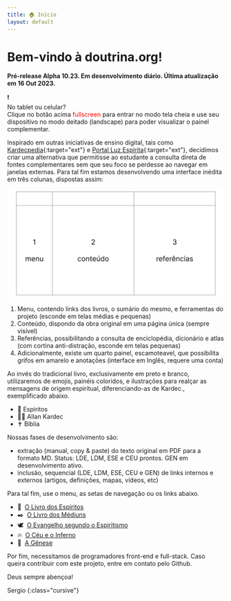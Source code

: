```yaml
---
title: 🏠 Início
layout: default
---
```


<head>
<link rel="preconnect" href="https://fonts.googleapis.com">
<link rel="preconnect" href="https://fonts.gstatic.com" crossorigin>
<link href="https://fonts.googleapis.com/css2?family=Zeyada&display=swap" rel="stylesheet">
<style>
/*
#col1 {background-color: #E6E6E6;}
#col2-body {background-color: #F2F2F2;}
*/
#maps-button {display: none;}
</style>
</head>

# Bem-vindo à doutrina.org!

**Pré-release Alpha 10.23. Em desenvolvimento diário. Última atualização em 16 Out 2023.**

<div id="portrait-notice">❗<br> No tablet ou celular?<br>Clique no botão acima <span class="material-symbols-outlined" style="color: red; vertical-align: bottom">fullscreen</span> para entrar no modo tela cheia e use seu dispositivo no modo deitado (landscape) para poder visualizar o painel complementar.</div>

Inspirado em outras iniciativas de ensino digital, tais como [Kardecpedia](https://kardecpedia.com/pt){:target="ext"} e [Portal Luz Espírita](https://www.luzespirita.org.br/){:target="ext"}, decidimos criar uma alternativa que permitisse ao estudante a consulta direta de fontes complementares sem que seu foco se perdesse ao navegar em janelas externas. Para tal fim estamos desenvolvendo uma interface inédita em três colunas, dispostas assim:

![ilustração de um website com três colunas](./content/images/doutrina-layout.svg)

1.  Menu, contendo links dos livros, o sumário do mesmo, e ferramentas do projeto (esconde em telas médias e pequenas)
2.  Conteúdo, dispondo da obra original em uma página única (sempre visível)
3.  Referências, possibilitando a consulta de enciclopédia, dicionário e atlas (com cortina anti-distração, esconde em telas pequenas)
4.  Adicionalmente, existe um quarto painel, escamoteavel, que possibilita grifos em amarelo e anotações (interface em Inglês, requere uma conta)

Ao invés do tradicional livro, exclusivamente em preto e branco, utilizaremos de emojis, painéis coloridos, e ilustrações para realçar as mensagens de origem espiritual, diferenciando-as de Kardec., exemplificado abaixo.

*   👻 Espíritos
*   👴🏻 Allan Kardec
*   ✝️ Bíblia

Nossas fases de desenvolvimento são:

*   extração (manual, copy & paste) do texto original em PDF para a formato MD. Status: LDE, LDM, ESE e CEU prontos. GEN em desenvolvimento ativo.
*   inclusão, sequencial (LDE, LDM, ESE, CEU e GEN) de links internos e externos (artigos, definições, mapas, vídeos, etc)

Para tal fim, use o menu, as setas de navegação ou os links abaixo.

*   👻  [O Livro dos Espíritos](./1lde.html )
*   ✒️  [O Livro dos Médiuns](./2ldm.html )
*   🕊️  [O Evangelho segundo o Espiritismo](./3ese.html )
*   🔥  [O Céu e o Inferno](./4ceu.html )
*   🌱  [A Gênese](./5gen.html )

Por fim, necessitamos de programadores front-end e full-stack. Caso queira contribuir com este projeto, entre em contato pelo Github.

Deus sempre abençoa!

Sergio
{:class="cursive"}